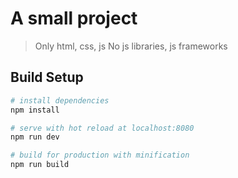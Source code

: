 # A small project

> Only html, css, js
> No js libraries, js frameworks

## Build Setup

``` bash
# install dependencies
npm install

# serve with hot reload at localhost:8080
npm run dev

# build for production with minification
npm run build
```

